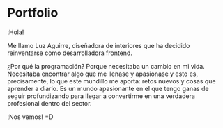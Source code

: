 # Portfolio

¡Hola!

Me llamo Luz Aguirre, diseñadora de interiores que ha decidido reinventarse como desarrolladora frontend.

¿Por qué la programación? 
Porque necesitaba un cambio en mi vida. Necesitaba encontrar algo que me llenase y apasionase y esto es, precisamente, lo que este mundillo me aporta: retos nuevos y cosas que aprender a diario. Es un mundo apasionante en el que tengo ganas de seguir profundizando para llegar a convertirme en una verdadera profesional dentro del sector.

¡Nos vemos! =D
